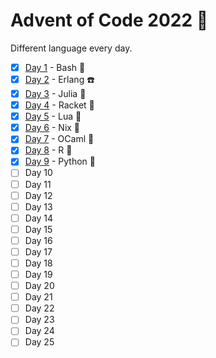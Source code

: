 # Advent of Code 2022 🎅

Different language every day.

- [x] [Day 1](./day1) - Bash 🐚
- [x] [Day 2](./day2) - Erlang ☎️
- [x] [Day 3](./day3) - Julia 🔢
- [x] [Day 4](./day4) - Racket 🎾
- [x] [Day 5](./day5) - Lua 🤏
- [x] [Day 6](./day6) - Nix 🤷
- [x] [Day 7](./day7) - OCaml 🐪
- [x] [Day 8](./day8) - R 🧮
- [x] [Day 9](./day9) - Python 🐍
- [ ] Day 10
- [ ] Day 11
- [ ] Day 12
- [ ] Day 13
- [ ] Day 14
- [ ] Day 15
- [ ] Day 16
- [ ] Day 17
- [ ] Day 18
- [ ] Day 19
- [ ] Day 20
- [ ] Day 21
- [ ] Day 22
- [ ] Day 23
- [ ] Day 24
- [ ] Day 25

<!--
Languages to choose from...

ReScript
PureScript
Haskell
Elm
Go
Rust
Elixir
TypeScript (deno)
Dart
Idris
F#
-->